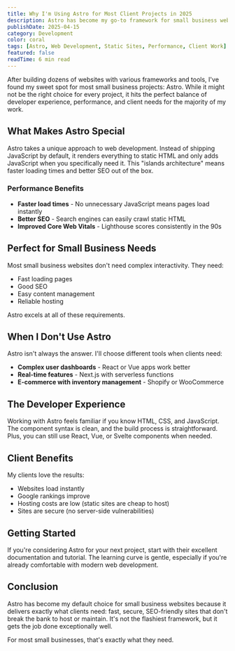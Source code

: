 ```yaml
---
title: Why I'm Using Astro for Most Client Projects in 2025
description: Astro has become my go-to framework for small business websites. Here's why it's often the perfect choice for balancing performance and features.
publishDate: 2025-04-15
category: Development
color: coral
tags: [Astro, Web Development, Static Sites, Performance, Client Work]
featured: false
readTime: 6 min read
---
```


After building dozens of websites with various frameworks and tools, I've found my sweet spot for most small business projects: Astro. While it might not be the right choice for every project, it hits the perfect balance of developer experience, performance, and client needs for the majority of my work.

## What Makes Astro Special

Astro takes a unique approach to web development. Instead of shipping JavaScript by default, it renders everything to static HTML and only adds JavaScript when you specifically need it. This "islands architecture" means faster loading times and better SEO out of the box.

### Performance Benefits

- **Faster load times** - No unnecessary JavaScript means pages load instantly
- **Better SEO** - Search engines can easily crawl static HTML
- **Improved Core Web Vitals** - Lighthouse scores consistently in the 90s

## Perfect for Small Business Needs

Most small business websites don't need complex interactivity. They need:

- Fast loading pages
- Good SEO
- Easy content management
- Reliable hosting

Astro excels at all of these requirements.

## When I Don't Use Astro

Astro isn't always the answer. I'll choose different tools when clients need:

- **Complex user dashboards** - React or Vue apps work better
- **Real-time features** - Next.js with serverless functions
- **E-commerce with inventory management** - Shopify or WooCommerce

## The Developer Experience

Working with Astro feels familiar if you know HTML, CSS, and JavaScript. The component syntax is clean, and the build process is straightforward. Plus, you can still use React, Vue, or Svelte components when needed.

## Client Benefits

My clients love the results:

- Websites load instantly
- Google rankings improve
- Hosting costs are low (static sites are cheap to host)
- Sites are secure (no server-side vulnerabilities)

## Getting Started

If you're considering Astro for your next project, start with their excellent documentation and tutorial. The learning curve is gentle, especially if you're already comfortable with modern web development.

## Conclusion

Astro has become my default choice for small business websites because it delivers exactly what clients need: fast, secure, SEO-friendly sites that don't break the bank to host or maintain. It's not the flashiest framework, but it gets the job done exceptionally well.

For most small businesses, that's exactly what they need.
